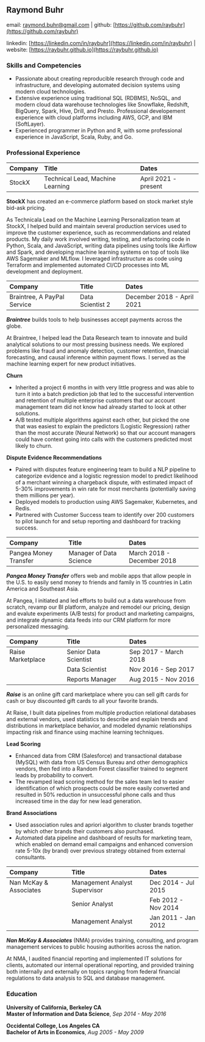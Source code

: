 
Raymond Buhr
------------

email: raymond.buhr@gmail.com | github: [https://github.com/raybuhr](https://github.com/raybuhr)

linkedin: [https://linkedin.com/in/raybuhr](https://linkedin.com/in/raybuhr) | website: [https://raybuhr.github.io](https://raybuhr.github.io)

### Skills and Competencies

- Passionate about creating reproducible research through code and infrastructure, and developing automated decision systems using modern cloud technologies.
- Extensive experience using traditional SQL (RDBMS), NoSQL, and modern cloud data warehouse technologies like Snowflake, Redshift, BigQuery, Spark, Hive, Drill, and Presto. Professional developement experience with cloud platforms including AWS, GCP, and IBM (SoftLayer).
- Experienced programmer in Python and R, with some professional experience in JavaScript, Scala, Ruby, and Go.


### Professional Experience

| Company                 | Title                       | Dates                   |
|:------------------------|:----------------------------|:------------------------|
| StockX                  | Technical Lead, Machine Learning | April 2021 - present |

**StockX** has created an e-commerce platform based on stock market style bid-ask pricing. 

As Technicala Lead on the Machine Learning Personalization team at StockX, I helped build and maintain several production services used to improve the customer experience, such as recommendations and related products.
My daily work involved writing, testing, and refactoring code in Python, Scala, and JavaScript, writing data pipelines using tools like Airflow and Spark, and developing machine learning systems on top of tools like AWS Sagemaker and MLflow. 
I leveraged infrastructure as code using Terraform and implemented automated CI/CD processes into ML development and deployment.

| Company                     | Title                   | Dates                      |
|:----------------------------|:------------------------|:---------------------------|
| Braintree, A PayPal Service | Data Scientist 2        | December 2018 - April 2021 |

***Braintree*** builds tools to help businesses accept payments across the globe.

At Braintree, I helped lead the Data Research team to innovate and build analytical solutions to our most pressing business needs. We explored problems like fraud and anomaly detection, customer retention, financial forecasting, and causal inference within payment flows. I served as the machine learning expert for new product initiatives.

**Churn**

-   Inherited a project 6 months in with very little progress and was able to turn it into a batch prediction job that led to the successful intervention and retention of multiple enterprise customers that our account management team did not know had already started to look at other solutions.
-   A/B tested multiple algorithms against each other, but picked the one that was easiest to explain the predictors (Logistic Regression) rather than the most accurate (Neural Network) so that our account managers could have context going into calls with the customers predicted most likely to churn.

**Dispute Evidence Recommendations**

- Paired with disputes feature engineering team to build a NLP pipeline to categorize evidence and a logistic regression model to predict likelihood of a merchant winning a chargeback dispute, with estimated impact of 5-30% improvements in win rate for most merchants (potentially saving them millions per year).
- Deployed models to production using AWS Sagemaker, Kubernetes, and Redis. 
- Partnered with Customer Success team to identify over 200 customers to pilot launch for and setup reporting and dashboard for tracking success.


| Company               | Title                   | Dates                |
|:----------------------|:------------------------|:---------------------|
| Pangea Money Transfer | Manager of Data Science | March 2018 - December 2018 |

***Pangea Money Transfer*** offers web and mobile apps that allow people in the U.S. to easily send money to friends and family in 15 countries in Latin America and Southeast Asia.

At Pangea, I initiated and led efforts to build out a data warehouse from scratch, revamp our BI platform, analyze and remodel our pricing, design and evalute experiments (A/B tests) for product and marketing campaigns, and integrate dynamic data feeds into our CRM platform for more personalized messaging.

| Company           | Title                 | Dates                 |
|:------------------|:----------------------|:----------------------|
| Raise Marketplace | Senior Data Scientist | Sep 2017 - March 2018 |
|                   | Data Scientist        | Nov 2016 - Sep 2017   |
|                   | Reports Manager       | Aug 2015 - Nov 2016   |

***Raise*** is an online gift card marketplace where you can sell gift cards for cash or buy discounted gift cards to all your favorite brands.

At Raise, I built data pipelines from multiple production relational databases and external vendors, used statistics to describe and explain trends and distributions in marketplace behavior, and modeled dynamic relationships impacting risk and finance using machine learning techniques.

**Lead Scoring**

-   Enhanced data from CRM (Salesforce) and transactional database (MySQL) with data from US Census Bureau and other demographics vendors, then fed into a Random Forest classifier trained to segment leads by probability to convert.
-   The revamped lead scoring method for the sales team led to easier identification of which prospects could be more easily converted and resulted in 50% reduction in unsuccessful phone calls and thus increased time in the day for new lead generation.

**Brand Associations**

-   Used association rules and apriori algorithm to cluster brands together by which other brands their customers also purchased.
-   Automated data pipeline and dashboard of results for marketing team, which enabled on demand email campaigns and enhanced conversion rate 5-10x (by brand) over previous strategy obtained from external consultants.



| Company                | Title                   | Dates               |
|:-----------------------|:------------------------|:--------------------|
| Nan McKay & Associates | Management Analyst Supervisor | Dec 2014 - Jul 2015 |
|                        | Senior Analyst          | Feb 2012 - Nov 2014 |
|                        | Management Analyst      | Jan 2011 - Jan 2012 |

***Nan McKay & Associates*** (NMA) provides training, consulting, and program management services to public housing authorities across the nation.

At NMA, I audited financial reporting and implemented IT solutions for clients, automated our internal operational reporting, and provided training both internally and externally on topics ranging from federal financial regulations to data analysis to SQL and database management.

### Education

**University of California, Berkeley CA**  
**Master of Information and Data Science**, *Sep 2014 - May 2016*

**Occidental College, Los Angeles CA**  
**Bachelor of Arts in Economics**, *Aug 2005 - May 2009*
